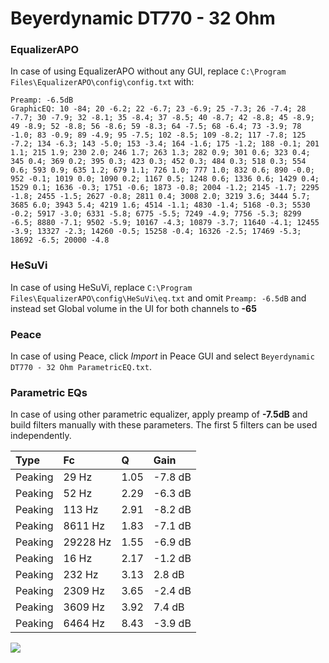 # Beyerdynamic DT770 - 32 Ohm

### EqualizerAPO
In case of using EqualizerAPO without any GUI, replace `C:\Program Files\EqualizerAPO\config\config.txt`
with:
```
Preamp: -6.5dB
GraphicEQ: 10 -84; 20 -6.2; 22 -6.7; 23 -6.9; 25 -7.3; 26 -7.4; 28 -7.7; 30 -7.9; 32 -8.1; 35 -8.4; 37 -8.5; 40 -8.7; 42 -8.8; 45 -8.9; 49 -8.9; 52 -8.8; 56 -8.6; 59 -8.3; 64 -7.5; 68 -6.4; 73 -3.9; 78 -1.0; 83 -0.9; 89 -4.9; 95 -7.5; 102 -8.5; 109 -8.2; 117 -7.8; 125 -7.2; 134 -6.3; 143 -5.0; 153 -3.4; 164 -1.6; 175 -1.2; 188 -0.1; 201 1.1; 215 1.9; 230 2.0; 246 1.7; 263 1.3; 282 0.9; 301 0.6; 323 0.4; 345 0.4; 369 0.2; 395 0.3; 423 0.3; 452 0.3; 484 0.3; 518 0.3; 554 0.6; 593 0.9; 635 1.2; 679 1.1; 726 1.0; 777 1.0; 832 0.6; 890 -0.0; 952 -0.1; 1019 0.0; 1090 0.2; 1167 0.5; 1248 0.6; 1336 0.6; 1429 0.4; 1529 0.1; 1636 -0.3; 1751 -0.6; 1873 -0.8; 2004 -1.2; 2145 -1.7; 2295 -1.8; 2455 -1.5; 2627 -0.8; 2811 0.4; 3008 2.0; 3219 3.6; 3444 5.7; 3685 6.0; 3943 5.4; 4219 1.6; 4514 -1.1; 4830 -1.4; 5168 -0.3; 5530 -0.2; 5917 -3.0; 6331 -5.8; 6775 -5.5; 7249 -4.9; 7756 -5.3; 8299 -6.5; 8880 -7.1; 9502 -5.9; 10167 -4.3; 10879 -3.7; 11640 -4.1; 12455 -3.9; 13327 -2.3; 14260 -0.5; 15258 -0.4; 16326 -2.5; 17469 -5.3; 18692 -6.5; 20000 -4.8
```

### HeSuVi
In case of using HeSuVi, replace `C:\Program Files\EqualizerAPO\config\HeSuVi\eq.txt` and omit `Preamp:
-6.5dB` and instead set Global volume in the UI for both channels to **-65**

### Peace
In case of using Peace, click *Import* in Peace GUI and select `Beyerdynamic DT770 - 32 Ohm ParametricEQ.txt`.

### Parametric EQs
In case of using other parametric equalizer, apply preamp of **-7.5dB** and build filters manually with
these parameters. The first 5 filters can be used independently.

| Type    | Fc       |    Q | Gain    |
|:--------|:---------|:-----|:--------|
| Peaking | 29 Hz    | 1.05 | -7.8 dB |
| Peaking | 52 Hz    | 2.29 | -6.3 dB |
| Peaking | 113 Hz   | 2.91 | -8.2 dB |
| Peaking | 8611 Hz  | 1.83 | -7.1 dB |
| Peaking | 29228 Hz | 1.55 | -6.9 dB |
| Peaking | 16 Hz    | 2.17 | -1.2 dB |
| Peaking | 232 Hz   | 3.13 | 2.8 dB  |
| Peaking | 2309 Hz  | 3.65 | -2.4 dB |
| Peaking | 3609 Hz  | 3.92 | 7.4 dB  |
| Peaking | 6464 Hz  | 8.43 | -3.9 dB |

![](https://raw.githubusercontent.com/jaakkopasanen/AutoEq/master/results/headphonecom/sbaf-serious/Beyerdynamic%20DT770%20-%2032%20Ohm/Beyerdynamic%20DT770%20-%2032%20Ohm.png)